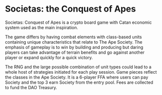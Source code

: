 # Societas: the Conquest of Apes

Societas: Conquest of Apes is a crypto board game with Catan economic system used as the main inspiration.

The game differs by having combat elements with class-based units containing unique characteristics that relate to The Ape Society. The emphasis of gameplay is to win by building and producing but daring players can take advantage of terrain benefits and go against another player or expand quickly for a quick victory.

The RNG and the large possible combination of unit types could lead to a whole host of strategies initiated for each play session. Game pieces reflect the classes in the Ape Society. It is a 6-player FFA where users can pay Society and the top 3 earn Society from the entry pool. Fees are collected to fund the DAO Treasury.
